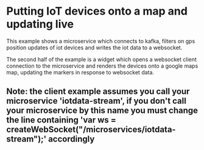 # Putting IoT devices onto a map and updating live
This example shows a microservice which connects to kafka, filters on gps position updates of iot devices and writes the iot data to a websocket.

The second half of the example is a widget which opens a websocket client connection to the microservice and renders the devices onto a google maps map, updating the markers in response to websocket data.

## Note: the client example assumes you call your microservice 'iotdata-stream', if you don't call your microservice by this name you must change the line containing 'var ws = createWebSocket("/microservices/iotdata-stream");' accordingly
